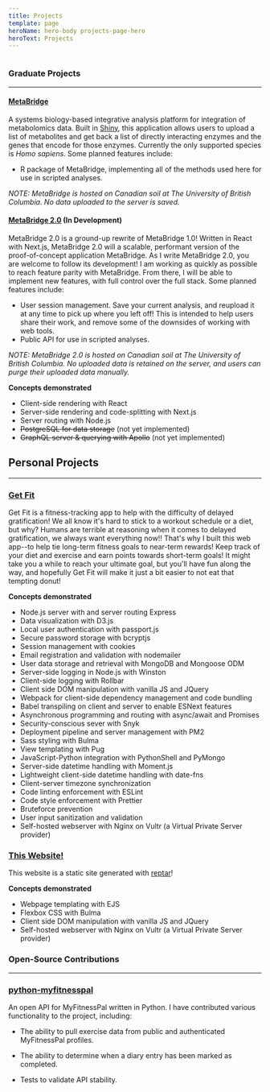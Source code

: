 ```yaml
---
title: Projects
template: page
heroName: hero-body projects-page-hero
heroText: Projects
---
```


<div class="columns is-desktop">
  <div class="column is-8 is-offset-2">

<h3 class="is-size-3">Graduate Projects</h2>

*****

<h4 class="is-size-4">
  <a href="https://www.metabridge.org">MetaBridge</a>
  <span class="icon social-github">
    &nbsp;
    <a class="icon" href="https://github.com/samhinshaw/metabridge_shiny">
      <i class="social fab fa-github"></i>
    </a>
  </span>
</h4>

A systems biology-based integrative analysis platform for integration of metabolomics data. Built in [Shiny](https://shiny.rstudio.com/), this application allows users to upload a list of metabolites and get back a list of directly interacting enzymes and the genes that encode for those enzymes. Currently the only supported species is *Homo sapiens*. Some planned features include: 
- R package of MetaBridge, implementing all of the methods used here for use in scripted analyses. 

*NOTE: MetaBridge is hosted on Canadian soil at The University of British Columbia. No data uploaded to the server is saved.*

<h4 class="is-size-4">
  <a href="https://www.metabridge.org/dev">MetaBridge 2.0</a>
  (In Development)
  <span class="icon social-github">
    &nbsp;
    <a class="icon" href="https://github.com/samhinshaw/metabridge_node">
      <i class="social fab fa-github"></i>
    </a>
  </span>
</h4>

MetaBridge 2.0 is a ground-up rewrite of MetaBridge 1.0! Written in React with Next.js, MetaBridge 2.0 will a scalable, performant version of the proof-of-concept application MetaBridge. As I write MetaBridge 2.0, you are welcome to follow its development! I am working as quickly as possible to reach feature parity with MetaBridge. From there, I will be able to implement new features, with full control over the full stack. Some planned features include: 
- User session management. Save your current analysis, and reupload it at any time to pick up where you left off! This is intended to help users share their work, and remove some of the downsides of working with web tools.
- Public API for use in scripted analyses.

*NOTE: MetaBridge 2.0 is hosted on Canadian soil at The University of British Columbia. No uploaded data is retained on the server, and users can purge their uploaded data manually.*

**Concepts demonstrated**
- Client-side rendering with React
- Server-side rendering and code-splitting with Next.js
- Server routing with Node.js
- <del>PostgreSQL for data storage</del> (not yet implemented)
- <del>GraphQL server & querying with Apollo</del> (not yet implemented)

## Personal Projects

*****

<h3 class="is-size=3">
  <a href="https://getse.xyz">Get Fit</a>
  <span class="icon social-github">
    &nbsp;
    <a class="icon" href="https://github.com/samhinshaw/get_fit">
      <i class="social fab fa-github"></i>
    </a>
  </span>
</h3>

Get Fit is a fitness-tracking app to help with the difficulty of delayed gratification! We all know it's hard to stick to a workout schedule or a diet, but why? Humans are terrible at reasoning when it comes to delayed gratification, we always want everything now!! That's why I built this web app--to help tie long-term fitness goals to near-term rewards! Keep track of your diet and exercise and earn points towards short-term goals! It might take you a while to reach your ultimate goal, but you'll have fun along the way, and hopefully Get Fit will make it just a bit easier to not eat that tempting donut!


**Concepts demonstrated**
- Node.js server with and server routing Express
- Data visualization with D3.js
- Local user authentication with passport.js
- Secure password storage with bcryptjs
- Session management with cookies
- Email registration and validation with nodemailer
- User data storage and retrieval with MongoDB and Mongoose ODM
- Server-side logging in Node.js with Winston
- Client-side logging with Rollbar
- Client side DOM manipulation with vanilla JS and JQuery
- Webpack for client-side dependency management and code bundling
- Babel transpiling on client and server to enable ESNext features 
- Asynchronous programming and routing with async/await and Promises
- Security-conscious sever with Snyk
- Deployment pipeline and server management with PM2
- Sass styling with Bulma
- View templating with Pug
- JavaScript-Python integration with PythonShell and PyMongo
- Server-side datetime handling with Moment.js
- Lightweight client-side datetime handling with date-fns
- Client-server timezone synchronization
- Code linting enforcement with ESLint
- Code style enforcement with Prettier
- Bruteforce prevention
- User input sanitization and validation
- Self-hosted webserver with Nginx on Vultr (a Virtual Private Server provider)

<h3 class="is-size=3">
  <a href="https://samhinshaw.com">This Website!</a>
  <span class="icon social-github">
    &nbsp;
    <a class="icon" href="https://github.com/samhinshaw/blog">
      <i class="social fab fa-github"></i>
    </a>
  </span>
</h3>

This website is a static site generated with [reptar](https://reptar.github.io)!

**Concepts demonstrated**
- Webpage templating with EJS
- Flexbox CSS with Bulma
- Client side DOM manipulation with vanilla JS and JQuery
- Self-hosted webserver with Nginx on Vultr (a Virtual Private Server provider)

<h3 class="is-size-3" id="open-source">
  Open-Source Contributions
</h3>

*****

### [python-myfitnesspal](https://github.com/coddingtonbear/python-myfitnesspal/pulls?utf8=%E2%9C%93&q=is%3Apr%20author%3Asamhinshaw%20)

An open API for MyFitnessPal written in Python. I have contributed various functionality to the project, including:

* The ability to pull exercise data from public and authenticated MyFitnessPal profiles.
* The ability to determine when a diary entry has been marked as completed.
* Tests to validate API stability.

  </div>
</div>
